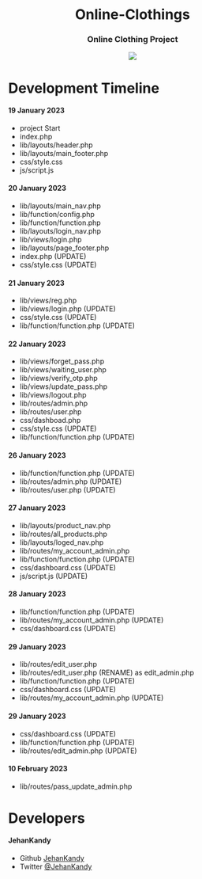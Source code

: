 <h1 align="center">Online-Clothings</h1>
<h3 align="center">Online Clothing Project</h3>

<p align="center"><img src="https://wakatime.com/badge/user/0ac30051-5698-4ae9-851e-7d4853d4aba7/project/431b07de-a7ed-4337-bea8-9afa9ef1beb7.svg"></p>

# Development Timeline


  <h4> 19 January 2023</h4>
  
  - project Start
  - index.php
  - lib/layouts/header.php
  - lib/layouts/main_footer.php
  - css/style.css
  - js/script.js
  
  <h4> 20 January 2023</h4>
  
  - lib/layouts/main_nav.php
  - lib/function/config.php
  - lib/function/function.php
  - lib/layouts/login_nav.php
  - lib/views/login.php
  - lib/layouts/page_footer.php
  - index.php (UPDATE)
  - css/style.css (UPDATE)
  
   <h4> 21 January 2023</h4>
  
  - lib/views/reg.php
  - lib/views/login.php (UPDATE)
  - css/style.css (UPDATE)
  - lib/function/function.php (UPDATE)
  
   <h4> 22 January 2023</h4>
  
  - lib/views/forget_pass.php
  - lib/views/waiting_user.php
  - lib/views/verify_otp.php
  - lib/views/update_pass.php
  - lib/views/logout.php
  - lib/routes/admin.php
  - lib/routes/user.php
  - css/dashboad.php
  - css/style.css (UPDATE)
  - lib/function/function.php (UPDATE)
   
  <h4> 26 January 2023</h4>

  - lib/function/function.php (UPDATE)
  - lib/routes/admin.php (UPDATE)
  - lib/routes/user.php (UPDATE)
  
  <h4> 27 January 2023</h4>
  
  - lib/layouts/product_nav.php 
  - lib/routes/all_products.php
  - lib/layouts/loged_nav.php
  - lib/routes/my_account_admin.php
  - lib/function/function.php (UPDATE)
  - css/dashboard.css (UPDATE)
  - js/script.js (UPDATE)

  <h4> 28 January 2023</h4>
  
  - lib/function/function.php (UPDATE)
  - lib/routes/my_account_admin.php (UPDATE)
  - css/dashboard.css (UPDATE)
  
  <h4> 29 January 2023</h4>
  
  - lib/routes/edit_user.php
  - lib/routes/edit_user.php (RENAME) as edit_admin.php
  - lib/function/function.php (UPDATE)
  - css/dashboard.css (UPDATE)
  - lib/routes/my_account_admin.php (UPDATE)
  
  <h4> 29 January 2023</h4>
  
  - css/dashboard.css (UPDATE)
  - lib/function/function.php (UPDATE)
  - lib/routes/edit_admin.php (UPDATE)

  <h4> 10 February 2023</h4>
  
  - lib/routes/pass_update_admin.php
 

<h1>Developers</h1>
  <h4>JehanKandy</h4>

  - Github [JehanKandy](https://github.com/JehanKandy)
  - Twitter [@JehanKandy](https://twitter.com/jehankandy)
